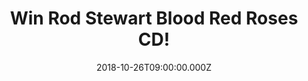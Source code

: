 ---
campaign-uuid: "c-64b74eee-2f7d-4ddf-a1c3-1116ff85b8df"
type: "Competition"
category: "Music"
date: "2018-10-26T09:00:00.000Z"
end-date: "2018-11-26T23:59:00.000Z"
disable-form: false
is_promoted: false
has_entry_page: true
title: "Win Rod Stewart Blood Red Roses CD!"
competition-description: "<p>We have in our hands the deeply personal collection of\
  \ recently-written Stewart originals, with the added bonus of three superb new covers:\
  \ Blood Red Roses CD, a great bunch of songs presented, with a winning flourish,\
  \ in Stewart’s unmistakable style.</a> \r\n<p>Are you Rod’s biggest fan? Click below\
  \ for a chance to win!</p>"
hero-header: "Win Rod Stewart Blood Red Roses CD!"
terms-confirmation: "N/A"
banner-img: "https://assets.expresslyapp.com/asset-2141f28d-037f-4e39-8fe8-c2ce17876a13.jpg"
logo-left-href: "aaa.nme.com"
logo-left-image: "https://assets.expresslyapp.com/asset-e75736ab-3d99-4630-bb78-ddbe5e82398c.jpg"
logo-left-title: "NME AAA"
bg-image-hero: "https://assets.expresslyapp.com/asset-3163cf02-a33e-487f-a6e9-af810fd918cd.jpg"
bg-image-first: "https://assets.expresslyapp.com/asset-eaac8af2-099c-4b16-ae8f-96de7d8af44a.jpg"
section1-content: "<p>We are more than familiar with Rod Stewart’s singing voice,\
  \ the wonderfully warm rasp that has sound-tracked our lives. He has, of course,\
  \ put his name to more than his share of stone-cold classics: Maggie May, The Killing\
  \ Of Georgie, You Wear It Well, I Was Only Joking…</p>\r\n<p>On Blood Red Roses,\
  \ inspiration has returned in full and the creative juices, and songs, have been\
  \ flowing. The new songs fearlessly address life’s thornier issues from first infatuation\
  \ to our final words to a friend, and all the agonies and ecstasies along the way.</p>\r\
  \n<p>Looking forward to hearing Rod’s songs? Enter the form below for a chance to\
  \ win Rod Stewart Blood Red Roses CD and enjoy his lovely warm rasp voice anywhere!</p>"
entry-title: "Win Rod Stewart Blood Red Roses CD!"
entry-content: "Enter the draw to win Rod Stewart Blood Red Roses by completing the\
  \ form below before 23:59 on 26th of November 2018."
has-winner: false
prize-description: "Rod Stewart Blood Red Roses CD."
special-conditions: "Multiple entries are allowed up to one every day.\r\nThis competition\
  \ is also available on: http://club.expressly.io/competitons/rod-stewart-blood-red-roses-giveaway"
---